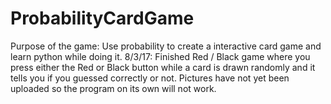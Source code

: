 # ProbabilityCardGame
Purpose of the game: Use probability to create a interactive card game and learn python while doing it.
8/3/17: Finished Red / Black game where you press either the Red or Black button while a card is drawn randomly and it tells you if you guessed correctly or not. Pictures have not yet been uploaded so the program on its own will not work.
